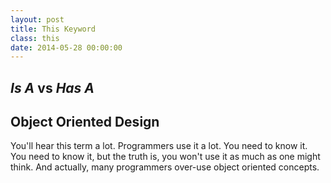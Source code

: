 ```yaml
---
layout: post
title: This Keyword
class: this
date: 2014-05-28 00:00:00
---
```


## _Is A_ vs _Has A_

## Object Oriented Design

You'll hear this term a lot. Programmers use it a lot. You need to know it.
You need to know it, but the truth is, you won't use it as much as one might
think. And actually, many programmers over-use object oriented concepts.
